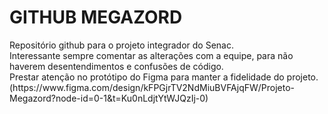 <h1>GITHUB MEGAZORD</h1>
<p>Repositório github para o projeto integrador do Senac. <br>
Interessante sempre comentar as alterações com a equipe, para não haverem desentendimentos e confusões de código. <br>
Prestar atenção no protótipo do Figma para manter a fidelidade do projeto. (https://www.figma.com/design/kFPGjrTV2NdMiuBVFAjqFW/Projeto-Megazord?node-id=0-1&t=Ku0nLdjtYtWJQzIj-0)<br>
</p>
